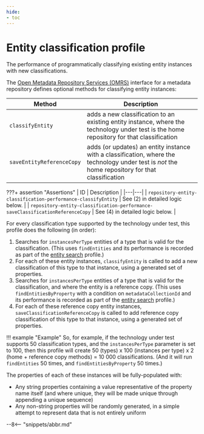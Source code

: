 ```yaml
---
hide:
- toc
---
```


<!-- SPDX-License-Identifier: CC-BY-4.0 -->
<!-- Copyright Contributors to the Egeria project. -->

# Entity classification profile

The performance of programmatically classifying existing entity instances with new classifications.

The [Open Metadata Repository Services (OMRS)](/egeria/services/omrs) interface for a metadata
repository defines optional methods for classifying entity instances:

| Method | Description |
|---|---|
| `classifyEntity` | adds a new classification to an existing entity instance, where the technology under test is the home repository for that classification |
| `saveEntityReferenceCopy` | adds (or updates) an entity instance with a classification, where the technology under test is _not_ the home repository for that classification |

???+ assertion "Assertions"
    | ID | Description |
    |---|---|
    | `repository-entity-classification-performance-classifyEntity` | See (2) in detailed logic below. |
    | `repository-entity-classification-performance-saveClassificationReferenceCopy` | See (4) in detailed logic below. |

For every classification type supported by the technology under test, this profile does the following (in order):

1. Searches for `instancesPerType` entities of a type that is valid for the classification. (This uses `findEntities`
   and its performance is recorded as part of the [entity search](entity-search.md) profile.)
1. For each of these entity instances, `classifyEntity` is called to add a new classification of this type to that
   instance, using a generated set of properties.
1. Searches for `instancesPerType` entities of a type that is valid for the classification, and where the entity is a
   reference copy. (This uses `findEntitiesByProperty` with a condition on `metadataCollectionId` and its performance
   is recorded as part of the [entity search](entity-search.md) profile.)
1. For each of these reference copy entity instances, `saveClassificationReferenceCopy` is called to add reference copy
   classification of this type to that instance, using a generated set of properties.

!!! example "Example"
    So, for example, if the technology under test supports 50 classification types, and the `instancesPerType` parameter is
    set to 100, then this profile will create 50 (types) x 100 (instances per type) x 2 (home + reference copy methods) = 10 000
    classifications. (And it will run `findEntities` 50 times, and `findEntitiesByProperty` 50 times.)

The properties of each of these instances will be fully-populated with:

- Any string properties containing a value representative of the property name itself (and where unique,
  they will be made unique through appending a unique sequence)
- Any non-string properties will be randomly generated, in a simple attempt to represent data that is not entirely
  uniform

--8<-- "snippets/abbr.md"
